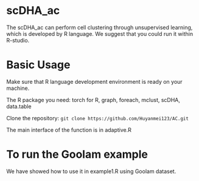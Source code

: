 # scDHA_ac
The scDHA_ac can perform cell clustering through unsupervised learning, which is developed by R language. We suggest that you could run it within R-studio.


# Basic Usage
Make sure that R language development environment is ready on your machine.

The R package you need: torch for R, graph, foreach, mclust, scDHA, data.table

Clone the repository: `git clone https://github.com/Huyanmei123/AC.git`

The main interface of the function is in adaptive.R

# To run the Goolam example
We have showed how to use it in example1.R using Goolam dataset. 

  

